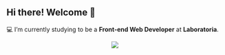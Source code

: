 ## Hi there! Welcome 💖

💻 I’m currently studying to be a **Front-end Web Developer** at **Laboratoria**.

<div align="center"> 
  <a href="https://www.linkedin.com/in/leticiaantunes95/" target="_blank"><img src="https://img.shields.io/badge/LinkedIn-0077B5?style=for-the-badge&logo=linkedin&logoColor=white" target="_blank"></a>  
</div>
